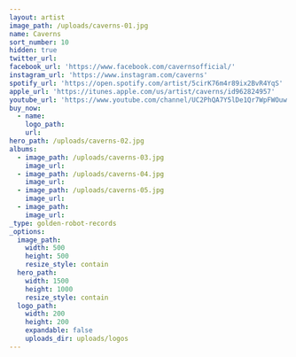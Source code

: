 ```yaml
---
layout: artist
image_path: /uploads/caverns-01.jpg
name: Caverns
sort_number: 10
hidden: true
twitter_url:
facebook_url: 'https://www.facebook.com/cavernsofficial/'
instagram_url: 'https://www.instagram.com/caverns'
spotify_url: 'https://open.spotify.com/artist/5cirK76m4r89ix2BvR4YqS'
apple_url: 'https://itunes.apple.com/us/artist/caverns/id962824957'
youtube_url: 'https://www.youtube.com/channel/UC2PhQA7Y5lDe1Qr7WpFWOuw'
buy_now:
  - name:
    logo_path:
    url:
hero_path: /uploads/caverns-02.jpg
albums:
  - image_path: /uploads/caverns-03.jpg
    image_url:
  - image_path: /uploads/caverns-04.jpg
    image_url:
  - image_path: /uploads/caverns-05.jpg
    image_url:
  - image_path:
    image_url:
_type: golden-robot-records
_options:
  image_path:
    width: 500
    height: 500
    resize_style: contain
  hero_path:
    width: 1500
    height: 1000
    resize_style: contain
  logo_path:
    width: 200
    height: 200
    expandable: false
    uploads_dir: uploads/logos
---
```


